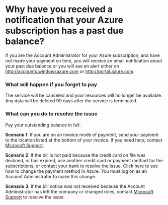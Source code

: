 # Why have you received a notification that your Azure subscription has a past due balance? 
If you are the Account Administrator for your Azure subscription, and have not made your payment on time, you will receive an email notification about your past due balance or you will see an alert either on http://accounts.windowsazure.com or http://portal.azure.com.  

### What will happen if you forget to pay
The service will be canceled and your resources will no longer be available. Any data will be deleted 90 days after the service is terminated.

### What can you do to resolve the issue

Pay your outstanding balance in full. 

**Scenario 1**: If you are on an invoice mode of payment, send your payment to the location listed at the bottom of your invoice. If you need help, contact [Microsoft Support](https://ms.portal.azure.com/#blade/Microsoft_Azure_Support/HelpAndSupportBlade). 

**Scenario 2**: If the bill is not paid because the credit card on file was declined, or has expired, use another credit card or payment method for the subscriptions, or contact your bank to resolve the issue.  Click here to see how to change the payment method in Azure. You must log on as an Account Administrator to make this change. 
 
**Scenario 3**:  If the bill notice was not received because the Account Administrator has left the company or changed roles, contact [Microsoft Support](https://ms.portal.azure.com/#blade/Microsoft_Azure_Support/HelpAndSupportBlade) to resolve the issue. 

